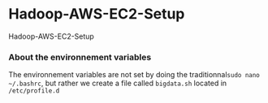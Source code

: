 # Hadoop-AWS-EC2-Setup
Hadoop-AWS-EC2-Setup


<h3> About the environnement variables </h3>

The environnement variables are not set by doing the traditionnal```sudo nano ~/.bashrc```, but rather we create a file called ```bigdata.sh``` located in ```/etc/profile.d```
